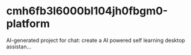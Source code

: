 # cmh6fb3l6000bl104jh0fbgm0-platform
AI-generated project for chat: create a AI powered self learning desktop assistan...
